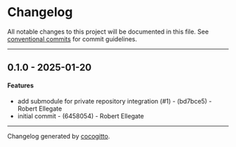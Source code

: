 # Changelog
All notable changes to this project will be documented in this file. See [conventional commits](https://www.conventionalcommits.org/) for commit guidelines.

- - -
## 0.1.0 - 2025-01-20
#### Features
- add submodule for private repository integration (#1) - (bd7bce5) - Robert Ellegate
- initial commit - (6458054) - Robert Ellegate

- - -

Changelog generated by [cocogitto](https://github.com/cocogitto/cocogitto).